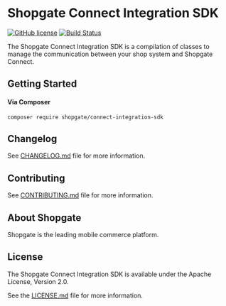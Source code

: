 # Shopgate Connect Integration SDK

[![GitHub license](http://dmlc.github.io/img/apache2.svg)](LICENSE.md)
[![Build Status](https://travis-ci.org/shopgate/connect-integration-sdk.svg?branch=master)](https://travis-ci.org/shopgate/connect-integration-sdk)

The Shopgate Connect Integration SDK is a compilation of classes to manage the communication between your shop system and Shopgate Connect.

## Getting Started
#### Via Composer
```composer require shopgate/connect-integration-sdk```

## Changelog

See [CHANGELOG.md](CHANGELOG.md) file for more information.

## Contributing

See [CONTRIBUTING.md](docs/CONTRIBUTING.md) file for more information.

## About Shopgate

Shopgate is the leading mobile commerce platform.

## License

The Shopgate Connect Integration SDK is available under the Apache License, Version 2.0.

See the [LICENSE.md](LICENSE.md) file for more information.
